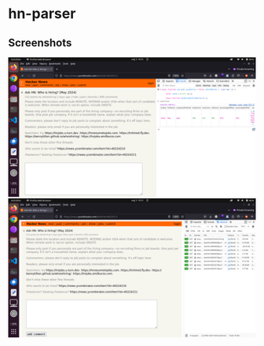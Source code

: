 # hn-parser

## Screenshots

![Screenshot_1](screenshots/Screenshot-console.png)
![Screenshot_2](screenshots/Screenshot-network.png)